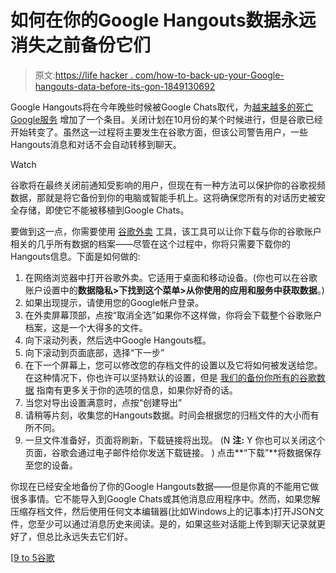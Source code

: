 # 如何在你的Google Hangouts数据永远消失之前备份它们

> 原文:[https://life hacker . com/how-to-back-up-your-Google-hangouts-data-before-its-gon-1849130692](https://lifehacker.com/how-to-back-up-your-google-hangouts-data-before-its-gon-1849130692)

Google Hangouts将在今年晚些时候被Google Chats取代，为[越来越多的死亡Google服务](https://lifehacker.com/how-to-track-every-google-service-and-app-thats-shut-do-1833553690) 增加了一个条目。关闭计划在10月份的某个时候进行，但是谷歌已经开始转变了。虽然这一过程将主要发生在谷歌方面，但该公司警告用户，一些Hangouts消息和对话不会自动转移到聊天。

Watch

谷歌将在最终关闭前通知受影响的用户，但现在有一种方法可以保护你的谷歌视频数据，那就是将它备份到你的电脑或智能手机上。这将确保您所有的对话历史被安全存储，即使它不能被移植到Google Chats。

要做到这一点，你需要使用 [谷歌外卖](https://takeout.google.com/settings/takeout) 工具，该工具可以让你下载与你的谷歌账户相关的几乎所有数据的档案——尽管在这个过程中，你将只需要下载你的Hangouts信息。下面是如何做的:

1.  在网络浏览器中打开谷歌外卖。它适用于桌面和移动设备。(你也可以在谷歌账户设置中的**数据隐私>下找到这个菜单>从你使用的应用和服务中获取数据**。)
2.  如果出现提示，请使用您的Google帐户登录。
3.  在外卖屏幕顶部，点按“取消全选”如果你不这样做，你将会下载整个谷歌账户档案，这是一个大得多的文件。
4.  向下滚动列表，然后选中Google Hangouts框。
5.  向下滚动到页面底部，选择“下一步”
6.  在下一个屏幕上，您可以修改您的存档文件的设置以及它将如何被发送给您。在这种情况下，你也许可以坚持默认的设置，但是 [我们的备份你所有的谷歌数据](https://lifehacker.com/how-to-back-up-all-of-your-google-data-1846450076) 指南有更多关于你的选项的信息，如果你好奇的话。
7.  当您对导出设置满意时，点按“创建导出”
8.  请稍等片刻，收集您的Hangouts数据。时间会根据您的归档文件的大小而有所不同。
9.  一旦文件准备好，页面将刷新，下载链接将出现。 (N **注:** Y 你也可以关闭这个页面，谷歌会通过电子邮件给你发送下载链接。 ) 点击**“下载”**将数据保存至您的设备。

你现在已经安全地备份了你的Google Hangouts数据——但是你真的不能用它做很多事情。它不能导入到Google Chats或其他消息应用程序中。然而，如果您解压缩存档文件，然后使用任何文本编辑器(比如Windows上的记事本)打开JSON文件，您至少可以通过消息历史来阅读。是的，如果这些对话能上传到聊天记录就更好了，但总比永远失去它们好。

[[9 to 5谷歌](https://9to5google.com/2022/06/29/how-to-download-your-google-hangouts-data-before-it-shuts-down-for-good/)